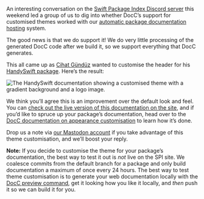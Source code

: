An interesting conversation on the [Swift Package Index Discord server](https://discord.gg/vQRb6KkYRw) this weekend led a group of us to dig into whether DocC’s support for customised themes worked with our [automatic package documentation hosting](https://swiftpackageindex.com/SwiftPackageIndex/SPIManifest/1.4.1/documentation/spimanifest/commonusecases) system.

The good news is that we do support it! We do very little processing of the generated DocC code after we build it, so we support everything that DocC generates.

This all came up as [Cihat Gündüz](https://github.com/Jeehut) wanted to customise the header for his [HandySwift package](https://swiftpackageindex.com/FlineDev/HandySwift). Here’s the result:

<picture class="shadow">
  <source srcset="/images/blog/handyswift-docc-custom-documentation-theme~dark.png" media="(prefers-color-scheme: dark)">
  <img src="/images/blog/handyswift-docc-custom-documentation-theme~light.png" alt="The HandySwift documentation showing a customised theme with a gradient background and a logo image.">
</picture>

We think you’ll agree this is an improvement over the default look and feel. You can [check out the live version of this documentation on the site](https://swiftpackageindex.com/FlineDev/HandySwift/main/documentation/handyswift), and if you’d like to spruce up your package’s documentation, head over to the [DocC documentation on appearance customisation](https://www.swift.org/documentation/docc/customizing-the-appearance-of-your-documentation-pages) to learn how it’s done.

Drop us a note via [our Mastodon account](https://mas.to/@SwiftPackageIndex) if you take advantage of this theme customisation, and we’ll boost your reply.

**Note:** If you decide to customise the theme for your package’s documentation, the best way to test it out is *not* live on the SPI site. We coalesce commits from the default branch for a package and only build documentation a maximum of once every 24 hours. The best way to test theme customisation is to generate your web documentation locally with the [DocC preview command](https://apple.github.io/swift-docc-plugin/documentation/swiftdoccplugin/previewing-documentation/), get it looking how you like it locally, and *then* push it so we can build it for you.
